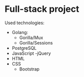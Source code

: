 # Full-stack project
Used technologies:
- Golang:
  - Gorilla/Mux
  - Gorilla/Sessions
- PostgreSQL
- JavaScript
  -jQuery
- HTML
- CSS
  - Bootstrap
